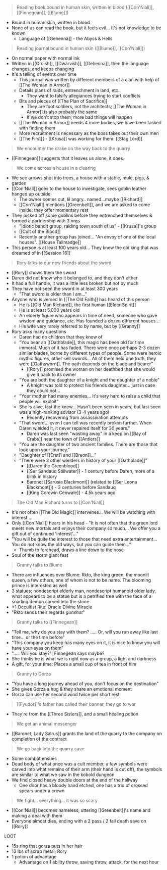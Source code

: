 > Reading book bound in human skin, written in blood ([[Con'Niall]], [[Finnegean]], [[Blume]])

- Bound in human skin, written in blood
- None of us can read the book, but it feels evil...  It's not knowledge to be known
	- Language of [[Gehenna]] - the Abyss & Hells

> Reading journal bound in human skin ([[Blume]], [[Con'Niall]])

- On normal paper with normal ink
- Written in [[Orcish]], [[Dwarvish]], [[Gehenna]], then the language changes, and keeps changing
- It's a telling of events over time
	- This journal was written by different members of a clan with help of [[The Woman in Armor]]
	- Details plans of raids, entrenchment in land, etc.
		- They want to falsify allegiances trying to start conflicts
	- Bits and pieces of [[The Plan of Sacrifice]]
		- They are foot soldiers, not the architects; [[The Woman in Armor]] is also probably the same
		- If we don't stop them, more bad things will happen
	- [[The Woman in Armor]] needs 4 more bodies, we have been tasked with finding them
	- More recruitment is necessary as the boss takes out their own men
	- [[The First]] - [[Krusa]] was working for them: [[Stag Lord]]

> We encounter the drake on the way back to the quarry

- [[Finnegean]] suggests that it leaves us alone, it does.

> We come across a house in a clearing

- We see arrows shot into trees, a house with a stable, mule, pigs, & garden
- [[Con'Niall]] goes to the house to investigate, sees goblin leather hanged up outside
	- The owner comes out, lil angry.. named...maybe [[Richard]]
	- [[Con'Niall]] mentions [[Greenbelt]], and we are asked to come inside; they offer momentary rest
- They picked off some goblins before they entrenched themselves & formed a partnership with 3 orgs
	- "Idiotic bandit group, raiding town south of us" - [[Krusa]]'s group
	- [[Cult of the Blood]]
	- Recently another group has joined... "An envoy of one of the local houses". [[House Tallmadge]]
- This person is at least 100 years old... They knew the old king that was dreamed of in [[Session 16]]

> Rory talks to our new friends about the sword

- [[Rory]] shows them the sword
- Daren did not know who it belonged to, and they don't either
- It had a full handle, it was a little less broken but not by much
- They have not seen the sword in at least 300 years
	- "That sword is older than I am..."
- Anyone who is versed in [[The Old Faith]] has heard of this person
	- He is [[Old Man Richard]], the first human [[Elder Spirit]]
	- He is at least 5,000 years old
	- An elderly figure who appears in time of need, someone who gave wisdom and guidance, etc. Has founded a dozen different houses...
	- His wife very rarely referred to by name, but by [[Granny]]
- Rory asks many questions
	- Daren had no children that they know of
	- "You bear an [[Oathblade]], this magic has been old for time immoral. Much of it has faded. There were once perhaps 2-3 dozen similar blades, borne by different types of people. Some were heroic mythic figures, other sell swords... All of them held one truth, they were [[Oathsworn]]. The oath depends on the blade and bearer"
		- [[Rory]] promised the woman on her deathbed that she would give it back to its owner
	- "You are both the daughter of a knight and the daughter of a noble"
		- A knight was told to protect his friends daughter... just in case they could not...
	- "Your mother had many enemies... It's very hard to raise a child that people will exploit"
	- She is alive, last the knew... Hasn't been seen in years, but last seen was a high-ranking advisor (3-4 years ago)
		- Recently recovering from assassination attempts
	- "That sword... even I can tell was recently broken further. When Daren wielded it, it never repaired itself for 30 years."
		- Daren was last seen "wasting away" in a keep on [[Bay of Crabs]] near the town of [[Antlers]]
	- "You are the daughter of two ancient families. There are those that look upon your journey."
	- "Daughter of [[Eret]] and [[Breon]]..."
	- "There were 3 other wielders in history of your [[Oathblade]]"
		- [[Daren the Greenblood]]
		- [[Ser Sandauq Stillwater]] - 1 century before Daren, more of a blink in history
		- Baronet [[Sarusia Blackmont]] (related to [[Ser Leona Blackmont]]) - 3 centuries before Sandauq 
		- [[King Corewin Ceowale]] - 4.5k years ago

> The Old Man Richard turns to [[Con'Niall]]

- It's not often [[The Old Magic]] intervenes... We will be watching with interest....
- Only [[Con'Niall]] hears in his head - "It is not often that the green lord meets new mortals and enjoys their company so much... We offer you a gift out of continued 'interest'..."
- "You will be quite the interest to those that need extra entertainment... You do not know the old ways, but you can guide them..."
	- Thumb to forehead, draws a line down to the nose
- Soul of the storm giant feat

> Granny talks to Blume

- There are influences over Blume: Rkto, the king green, the moonlit queen, a few others, one of whom is not to be name. The blooming prince is interested as well
- 3 statues; nondescript elderly man, nondescript humanoid older lady, what appears to be a statue but is a petrified tree with the face of a snarling demon carved into the stone
- +1 Occultist Rite: Oracle Divine Miracle
- "Rkto sends their regards *gunshot*"

> Granny talks to [[Finnegean]]

- "Tell me, why do you stay with them? ..... Or, will you run away like last time... or the time before"
- "This company you keep has many eyes on it, it is nice to know you will have your eyes on them"
- "..... Will you stay?"; Finnegean says maybe?
- She thinks he is what we is right now as a group, a light and darkness
- A gift, for your time: Places a small cup of tea in front of him

> Granny to Gorza
 
- "You have a long journey ahead of you, don't focus on the destination"
- She gives Gorza a hug & they share an emotional moment
- Gorza can use her second wind twice per short rest

> [[Fyudor]]'s father has called their banner, they go to war

- They're from the [[Three Sisters]], and a small healing potion

> We get an animal messenger 

- [[Baronet, Lady Salrus]] grants the land of the quarry to the company on completion of the contract

> We go back into the quarry cave

- Some combat ensues
- Dead body of what once was a cult member, a few symbols were carved into what remains of their arm (their hand is cut off), the symbols are similar to what we saw in the kobold dungeon
- We find closed heavy double doors at the end of the hallway
	- One door has a bloody hand etched, one has a trio of crossed spears under a crown

> We fight... everything... it was so scary

- [[Con'Niall]] becomes nameless, uttering [[Greenbelt]]'s name and making a deal with them
- Everyone almost dies, ending with a 2 pass / 2 fail death save on [[Rory]]

LOOT
- 15s ring that gorza puts in her hair
- 13 lbs of scrap metal; Rory
- 1 potion of advantage
	- Advantage on 1 ability throw, saving throw, attack, for the next hour

